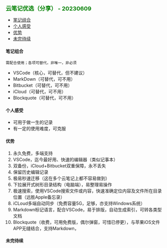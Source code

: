 
<b><font color=green size=4>
云笔记优选（分享） - 20230609 
</font></b>

- [笔记组合](#笔记组合)
- [个人感受](#个人感受)
- [优势](#优势)
- [未完待续](#未完待续)


#### 笔记组合
    需配合使用；各项可替代，非唯一，非必须      
- VSCode（核心，可替代，但不建议）
- MarkDown（可替代，可不用）
- Bitbucket（可替代，可不用）
- iCloud（可替代，可不用）
- Blockquote（可替代，可不用）

#### 个人感受
- 可用于做一生的记录
- 有一定的使用难度，可克服

#### 优势
1. 永久免费，多端支持
2. VSCode，迄今最好用、快速的编辑器（类似记事本）
3. 双备份，iCloud+Bitbucket双重保障，永不丢失
4. 保留历史编辑记录
5. 极易秒速迁移（这在多个云笔记上都不容易做到）
6. 下拉展开式树形目录结构（电脑端），易整理易操作
7. 极速搜索，使用VSCode搜索文件或内容，快速准确定位内容及文件所在目录位置（远胜Apple备忘录）
8. iCLoud多端自动同步（免费容量5G，足够，亦支持Windows系统）
9. Markdown标记语言，配合VSCode，易于排版，自动生成索引，可转各类型文档
10. Blockquote（收费，可用免费版，偶尔弹窗，可惜已停更），与苹果iOS文件APP无缝结合，支持Markdown，

#### 未完待续



